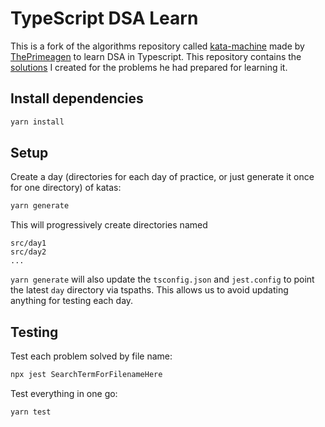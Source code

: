 # TypeScript DSA Learn

This is a fork of the algorithms repository called [kata-machine](https://github.com/ThePrimeagen/kata-machine) made by [ThePrimeagen](https://twitch.tv/ThePrimeagen) to learn DSA in Typescript.
This repository contains the [solutions](./src/day1) I created for the problems he had prepared for learning it.


## Install dependencies

```bash
yarn install
```


## Setup

Create a day (directories for each day of practice, or just generate it once for one directory) of katas:
```bash
yarn generate
```

This will progressively create directories named

```
src/day1
src/day2
...
```

`yarn generate` will also update the `tsconfig.json` and `jest.config` to point
the latest `day` directory via tspaths.  This allows us to avoid updating anything
for testing each day.


## Testing

Test each problem solved by file name:
```bash
npx jest SearchTermForFilenameHere
```

Test everything in one go:
```bash
yarn test
```
